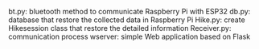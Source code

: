bt.py: bluetooth method to communicate Raspberry Pi with ESP32
db.py: database that restore the collected data in Raspberry Pi
Hike.py: create Hikesession class that restore the detailed information
Receiver.py: communication process
wserver: simple Web application based on Flask
